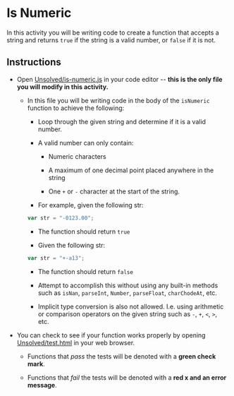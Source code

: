 # Is Numeric

In this activity you will be writing code to create a function that accepts a string and returns `true` if the string is a valid number, or `false` if it is not.

## Instructions

* Open [Unsolved/is-numeric.js](Unsolved/is-numeric.js) in your code editor -- **this is the only file you will modify in this activity.**

  * In this file you will be writing code in the body of the `isNumeric` function to achieve the following:

    * Loop through the given string and determine if it is a valid number.

    * A valid number can only contain:

      * Numeric characters

      * A maximum of one decimal point placed anywhere in the string

      * One `+` or `-` character at the start of the string.

    * For example, given the following str:

    ```js
    var str = "-0123.00";
    ```

    * The function should return `true`

    * Given the following str:

    ```js
    var str = "+-a13";
    ```

    * The function should return `false`

    * Attempt to accomplish this without using any built-in methods such as `isNan`, `parseInt`, `Number`, `parseFloat`, `charChodeAt`, etc.

    * Implicit type conversion is also not allowed. I.e. using arithmetic or comparison operators on the given string such as `-`, `+`, `<`, `>`, etc.

* You can check to see if your function works properly by opening [Unsolved/test.html](Unsolved/test.html) in your web browser.

  * Functions that _pass_ the tests will be denoted with a **green check mark**.

  * Functions that _fail_ the tests will be denoted with a **red x and an error message**.
